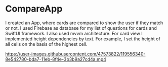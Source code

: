 # CompareApp
I created an App, where cards are compared to show the user if they match or not. I used Firebase as database for my list of questions for cards and SwiftUI framework. I also used mvvm architecture. For card view I implemented height dependencies by text. For example, I set the height of all cells on the basis of the highest cell.

https://user-images.githubusercontent.com/47573822/119556340-8e542780-bda7-11eb-8f4e-3b3b9a27cd4a.mp4


